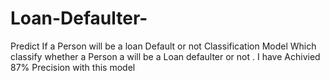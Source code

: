 # Loan-Defaulter-
Predict If a Person will be a loan Default or not 
Classification Model Which classify whether a Person a will be a Loan defaulter or not . I have Achivied 87% Precision with this model
